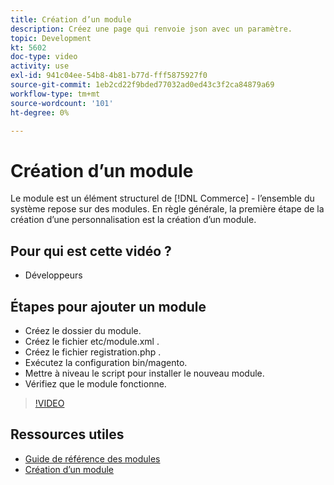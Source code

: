```yaml
---
title: Création d’un module
description: Créez une page qui renvoie json avec un paramètre.
topic: Development
kt: 5602
doc-type: video
activity: use
exl-id: 941c04ee-54b8-4b81-b77d-fff5875927f0
source-git-commit: 1eb2cd22f9bded77032ad0ed43c3f2ca84879a69
workflow-type: tm+mt
source-wordcount: '101'
ht-degree: 0%

---
```


# Création d’un module

Le module est un élément structurel de [!DNL Commerce] - l’ensemble du système repose sur des modules. En règle générale, la première étape de la création d’une personnalisation est la création d’un module.

## Pour qui est cette vidéo ?

- Développeurs

## Étapes pour ajouter un module

- Créez le dossier du module.
- Créez le fichier etc/module.xml .
- Créez le fichier registration.php .
- Exécutez la configuration bin/magento.
- Mettre à niveau le script pour installer le nouveau module.
- Vérifiez que le module fonctionne.

>[!VIDEO](https://video.tv.adobe.com/v/35792?quality=12&learn=on)

## Ressources utiles

- [Guide de référence des modules](https://devdocs.magento.com/guides/v2.4/mrg/intro.html)
- [Création d’un module](https://devdocs.magento.com/videos/fundamentals/create-a-new-module/)

